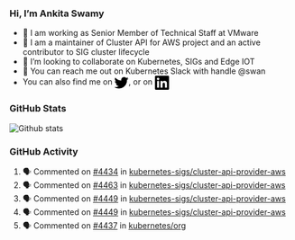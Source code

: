 ### Hi, I’m Ankita Swamy

- 💼 I am working as Senior Member of Technical Staff at VMware
- 👀 I am a maintainer of Cluster API for AWS project and an active contributor to SIG cluster lifecycle
- 💞️ I’m looking to collaborate on Kubernetes, SIGs and Edge IOT
- 💬 You can reach me out on Kubernetes Slack with handle @swan
- You can also find me on <a href="https://twitter.com/SwamyAnkita" target="blank"><img align="center" src="https://raw.githubusercontent.com/Ankitasw/Ankitasw/master/svg/twitter.svg" alt="Ankitasw" height="25" width="25" color="#1DA1f2" /></a>, or on <a href="https://www.linkedin.com/in/Ankitaswamy/" target="blank"><img align="center" src="https://raw.githubusercontent.com/Ankitasw/Ankitasw/master/svg/linkedin.svg" alt="Ankitasw" height="25" width="25" /></a>

### GitHub Stats
![Github stats](https://github-readme-stats.vercel.app/api?username=Ankitasw&count_private=true&show_icons=true&theme=tokyonight)

### GitHub Activity 
<!--START_SECTION:activity-->
1. 🗣 Commented on [#4434](https://github.com/kubernetes-sigs/cluster-api-provider-aws/issues/4434#issuecomment-1707751452) in [kubernetes-sigs/cluster-api-provider-aws](https://github.com/kubernetes-sigs/cluster-api-provider-aws)
2. 🗣 Commented on [#4463](https://github.com/kubernetes-sigs/cluster-api-provider-aws/pull/4463#issuecomment-1707726571) in [kubernetes-sigs/cluster-api-provider-aws](https://github.com/kubernetes-sigs/cluster-api-provider-aws)
3. 🗣 Commented on [#4449](https://github.com/kubernetes-sigs/cluster-api-provider-aws/pull/4449#issuecomment-1707724804) in [kubernetes-sigs/cluster-api-provider-aws](https://github.com/kubernetes-sigs/cluster-api-provider-aws)
4. 🗣 Commented on [#4449](https://github.com/kubernetes-sigs/cluster-api-provider-aws/pull/4449#issuecomment-1707723658) in [kubernetes-sigs/cluster-api-provider-aws](https://github.com/kubernetes-sigs/cluster-api-provider-aws)
5. 🗣 Commented on [#4437](https://github.com/kubernetes/org/issues/4437#issuecomment-1706399867) in [kubernetes/org](https://github.com/kubernetes/org)
<!--END_SECTION:activity-->
